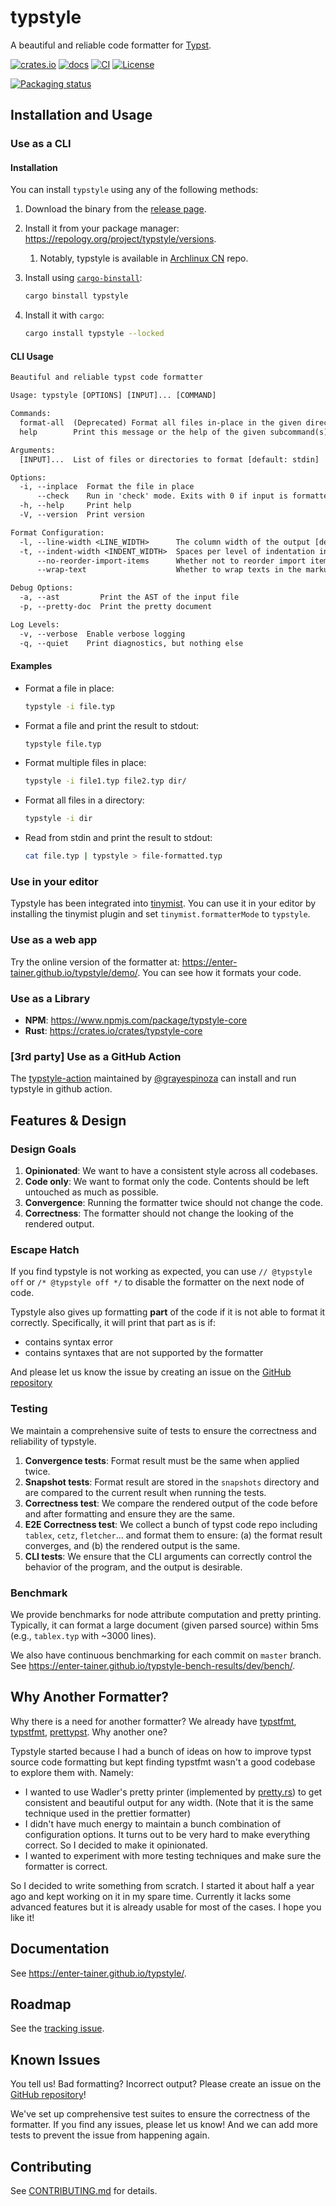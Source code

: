 # typstyle

A beautiful and reliable code formatter for [Typst](https://typst.app/).

[![crates.io](https://img.shields.io/crates/v/typstyle)](https://crates.io/crates/typstyle)
[![docs](https://img.shields.io/badge/docs-latest-blue)](https://enter-tainer.github.io/typstyle/)
[![CI](https://github.com/Enter-tainer/typstyle/workflows/Test%20and%20Release/badge.svg)](…)
[![License](https://img.shields.io/crates/l/typstyle)](LICENSE)

[![Packaging status](https://repology.org/badge/vertical-allrepos/typstyle.svg)](https://repology.org/project/typstyle/versions)

## Installation and Usage

### Use as a CLI

#### Installation

You can install `typstyle` using any of the following methods:

1. Download the binary from the [release page](https://github.com/Enter-tainer/typstyle/releases/).
2. Install it from your package manager: <https://repology.org/project/typstyle/versions>.
   1. Notably, typstyle is available in [Archlinux CN](https://www.archlinuxcn.org/archlinux-cn-repo-and-mirror/) repo.
3. Install using [`cargo-binstall`](https://github.com/cargo-bins/cargo-binstall):

   ```sh
   cargo binstall typstyle
   ```

4. Install it with `cargo`:

   ```sh
   cargo install typstyle --locked
   ```

#### CLI Usage

```txt
Beautiful and reliable typst code formatter

Usage: typstyle [OPTIONS] [INPUT]... [COMMAND]

Commands:
  format-all  (Deprecated) Format all files in-place in the given directory
  help        Print this message or the help of the given subcommand(s)

Arguments:
  [INPUT]...  List of files or directories to format [default: stdin]

Options:
  -i, --inplace  Format the file in place
      --check    Run in 'check' mode. Exits with 0 if input is formatted correctly. Exits with a non-zero status code if formatting is required
  -h, --help     Print help
  -V, --version  Print version

Format Configuration:
  -l, --line-width <LINE_WIDTH>      The column width of the output [default: 80] [aliases: column] [short aliases: c]
  -t, --indent-width <INDENT_WIDTH>  Spaces per level of indentation in the output [default: 2] [aliases: tab-width]
      --no-reorder-import-items      Whether not to reorder import items
      --wrap-text                    Whether to wrap texts in the markup

Debug Options:
  -a, --ast         Print the AST of the input file
  -p, --pretty-doc  Print the pretty document

Log Levels:
  -v, --verbose  Enable verbose logging
  -q, --quiet    Print diagnostics, but nothing else
```

#### Examples

- Format a file in place:

  ```sh
  typstyle -i file.typ
  ```

- Format a file and print the result to stdout:

  ```sh
  typstyle file.typ
  ```

- Format multiple files in place:

  ```sh
  typstyle -i file1.typ file2.typ dir/
  ```

- Format all files in a directory:

  ```sh
  typstyle -i dir
  ```

- Read from stdin and print the result to stdout:

  ```sh
  cat file.typ | typstyle > file-formatted.typ
  ```

### Use in your editor

Typstyle has been integrated into [tinymist](https://github.com/Myriad-Dreamin/tinymist). You can use it in your editor by installing the tinymist plugin and set `tinymist.formatterMode` to `typstyle`.

### Use as a web app

Try the online version of the formatter at: <https://enter-tainer.github.io/typstyle/demo/>. You can see how it formats your code.

### Use as a Library

- **NPM**: <https://www.npmjs.com/package/typstyle-core>
- **Rust**: <https://crates.io/crates/typstyle-core>

### [3rd party] Use as a GitHub Action

The [typstyle-action](https://github.com/grayespinoza/typstyle-action) maintained by [@grayespinoza](https://github.com/grayespinoza) can install and run typstyle in github action.

## Features & Design

### Design Goals

1. **Opinionated**: We want to have a consistent style across all codebases.
2. **Code only**: We want to format only the code. Contents should be left untouched as much as possible.
3. **Convergence**: Running the formatter twice should not change the code.
4. **Correctness**: The formatter should not change the looking of the rendered output.

### Escape Hatch

If you find typstyle is not working as expected, you can use `// @typstyle off` or `/* @typstyle off */` to disable the formatter on the next node of code.

Typstyle also gives up formatting **part** of the code if it is not able to format it correctly. Specifically, it will print that part as is if:

- contains syntax error
- contains syntaxes that are not supported by the formatter

And please let us know the issue by creating an issue on the [GitHub repository](https://github.com/Enter-tainer/typstyle)

### Testing

We maintain a comprehensive suite of tests to ensure the correctness and reliability of typstyle.

1. **Convergence tests**: Format result must be the same when applied twice.
2. **Snapshot tests**: Format result are stored in the `snapshots` directory and are compared to the current result when running the tests.
3. **Correctness test**: We compare the rendered output of the code before and after formatting and ensure they are the same.
4. **E2E Correctness test**: We collect a bunch of typst code repo including `tablex`, `cetz`, `fletcher`... and format them to ensure: (a) the format result converges, and (b) the rendered output is the same.
5. **CLI tests**: We ensure that the CLI arguments can correctly control the behavior of the program, and the output is desirable.

### Benchmark

We provide benchmarks for node attribute computation and pretty printing. Typically, it can format a large document (given parsed source) within 5ms (e.g., `tablex.typ` with ~3000 lines).

We also have continuous benchmarking for each commit on `master` branch. See <https://enter-tainer.github.io/typstyle-bench-results/dev/bench/>.

## Why Another Formatter?

Why there is a need for another formatter? We already have [typstfmt](https://github.com/astrale-sharp/typstfmt), [typstfmt](https://github.com/jeffa5/typstfmt), [prettypst](https://github.com/antonWetzel/prettypst). Why another one?

Typstyle started because I had a bunch of ideas on how to improve typst source code formatting but kept finding typstfmt wasn't a good codebase to explore them with. Namely:

- I wanted to use Wadler's pretty printer (implemented by [pretty.rs](https://github.com/Marwes/pretty.rs)) to get consistent and beautiful output for any width. (Note that it is the same technique used in the prettier formatter)
- I didn't have much energy to maintain a bunch combination of configuration options. It turns out to be very hard to make everything correct. So I decided to make it opinionated.
- I wanted to experiment with more testing techniques and make sure the formatter is correct.

So I decided to write something from scratch. I started it about half a year ago and kept working on it in my spare time. Currently it lacks some advanced features but it is already usable for most of the cases. I hope you like it!

## Documentation

See <https://enter-tainer.github.io/typstyle/>.

## Roadmap

See the [tracking issue](https://github.com/Enter-tainer/typstyle/issues/15).

## Known Issues

You tell us! Bad formatting? Incorrect output? Please create an issue on the [GitHub repository](https://github.com/Enter-tainer/typstyle)!

We've set up comprehensive test suites to ensure the correctness of the formatter. If you find any issues, please let us know! And we can add more tests to prevent the issue from happening again.

## Contributing

See [CONTRIBUTING.md](CONTRIBUTING.md) for details.
